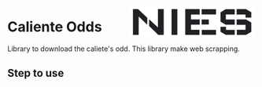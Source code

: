 <a href="https://www.nies.futbol/"><img
src="https://github.com/nepito/world_cup_semis/blob/develop/img/logo.jpeg" align="right" width="256"
/></a>

# Caliente Odds
Library to download the caliete's odd. This library make web scrapping.

## Step to use

